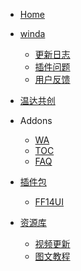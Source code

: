 <!-- WowCube/_sidebar.md-->


* [Home](README.md "WowCube")


* [winda](winda/README-ZH.md "winda")
    * [更新日志](winda/docs/UPDATE.md "更新日志")
    * [插件问题](winda/docs/user/faq.md "插件问题")
    * [用户反馈](winda/docs/user/ask.md "用户反馈")

* [温达共创](home/cocreate.md "温达共创")
  
* Addons
    * [WA](addons/wa.md "WA")
    * [TOC](tingfeng/Addons/docs/TOC-format.md "TOC")
	* [FAQ](user/faq.md "FAQ")


* [插件包](suites/README.md "插件包合集")
	* [FF14UI](suites/ff14.md "FF14 UI")

* [资源库](publisher/README.md "听风资源库")
    * [视频更新](home/links.md "视频更新")
    * [图文教程](home/article.md "图文更新")

